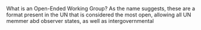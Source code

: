 What is an Open-Ended Working Group?
As the name suggests, these are a format present in the UN that is considered the most open, allowing all UN memmer abd observer states, as well as intergovernmental 